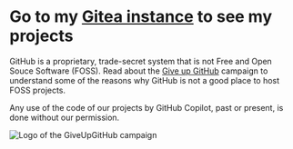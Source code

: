 # Go to my [Gitea instance](https://git.ozzuu.com) to see my projects

GitHub is a proprietary, trade-secret system that is not Free and Open Souce Software
(FOSS). Read about the [Give up GitHub](https://GiveUpGitHub.org) campaign to understand
some of the reasons why GitHub is not a good place to host FOSS projects.

Any use of the code of our projects by GitHub Copilot, past or present, is done
without our permission.

![Logo of the GiveUpGitHub campaign](https://sfconservancy.org/img/GiveUpGitHub.png)
